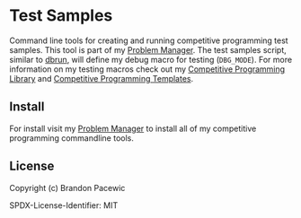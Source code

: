 # Test Samples

Command line tools for creating and running competitive programming test samples.
This tool is part of my [Problem Manager](https://github.com/BrandonPacewic/ProblemManager).
The test samples script, similar to [dbrun](https://github.com/BrandonPacewic/DebugAndRun/),
will define my debug macro for testing (`DBG_MODE`). For more information on my 
testing macros check out my
[Competitive Programming Library](https://github.com/BrandonPacewic/CompetitiveProgramming)
and [Competitive Programming Templates](https://github.com/BrandonPacewic/CompetitiveProgrammingProblems/tree/mega/templates).

## Install

For install visit my [Problem Manager](https://github.com/BrandonPacewic/ProblemManager) to install all of my competitive programming commandline tools.

## License

Copyright (c) Brandon Pacewic

SPDX-License-Identifier: MIT
